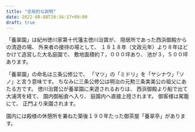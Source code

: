 ```yaml
---
title: "全般的な説明"
date: 2022-08-08T20:34:17+09:00
draft: true
---
```


「養翠園」は紀州徳川家第十代藩主徳川治寶が、
隠居所であった西浜御殿からの清遊の場、
外来者の接待の場として、
１８１８年（文政元年）より８年ほどかけて造営した大名庭園で、
敷地面積約７，０００坪あり、
池が３，５００坪あります。

「養翠園」の命名は三条公修公で、
「マツ」の「ミドリ」を「ヤシナウ」「ソノ」と言う意味です。
ちなみに三条公修公は明治の元勲三条実美公の祖父にあたる方です。
徳川治寶公が養翠園に来遊されるおりは、
西浜御殿より船で出て大浦湾を経て、
園内御船倉へ入り、
庭園内へ直接上陸されます。
御客様は駕籠にて、
正門より来園されます。

園内には殿様の休憩所を兼ねた築後１９０年たった御茶屋「養翠亭」があります。
